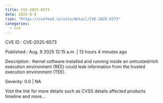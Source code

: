 ```yaml
--- 
title: CVE-2025-6573
date: 2025-8-9
lien: "https://cvefeed.io/vuln/detail/CVE-2025-6573"
categories:
  - cve
---
```


CVE ID : CVE-2025-6573

Published :  Aug. 9
2025
12:15 a.m. | 13 hours
4 minutes ago

Description : Kernel software installed and running inside an untrusted/rich execution environment (REE) could leak information from the trusted execution environment (TEE).

Severity: 0.0 | NA

Visit the link for more details
such as CVSS details
affected products
timeline
and more...
